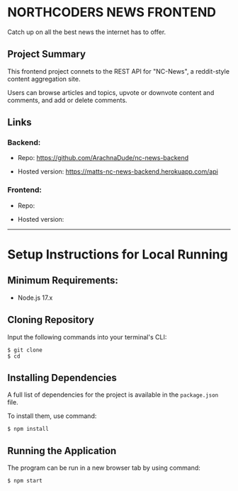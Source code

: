 # NORTHCODERS NEWS FRONTEND

Catch up on all the best news the internet has to offer.

## Project Summary

This frontend project connets to the REST API for "NC-News", a reddit-style content aggregation site.

Users can browse articles and topics, upvote or downvote content and comments, and add or delete comments.

## Links

### Backend:

- Repo: https://github.com/ArachnaDude/nc-news-backend

- Hosted version: https://matts-nc-news-backend.herokuapp.com/api

### Frontend:

- Repo:

- Hosted version:

---

# Setup Instructions for Local Running

## Minimum Requirements:

- Node.js 17.x

## Cloning Repository

Input the following commands into your terminal's CLI:

```
$ git clone
$ cd
```

## Installing Dependencies

A full list of dependencies for the project is available in the `package.json` file.

To install them, use command:

```
$ npm install

```

## Running the Application

The program can be run in a new browser tab by using command:

```
$ npm start
```
